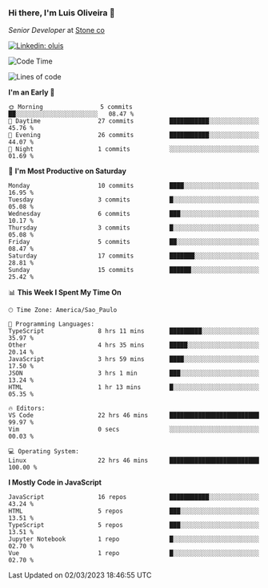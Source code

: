 ### Hi there, I'm Luis Oliveira 👋
*Senior Developer* at [Stone co](https://www.stone.com.br)  

[![Linkedin: oluis](https://img.shields.io/badge/-ooluis-blue?style=flat-square&logo=Linkedin&logoColor=white&link=https://www.linkedin.com/in/ooluis)](https://www.linkedin.com/in/ooluis/)

<!--START_SECTION:waka-->
![Code Time](http://img.shields.io/badge/Code%20Time-2%2C880%20hrs%2020%20mins-blue)

![Lines of code](https://img.shields.io/badge/From%20Hello%20World%20I%27ve%20Written-301.4%20thousand%20lines%20of%20code-blue)

**I'm an Early 🐤** 

```text
🌞 Morning                5 commits           ██░░░░░░░░░░░░░░░░░░░░░░░   08.47 % 
🌆 Daytime                27 commits          ███████████░░░░░░░░░░░░░░   45.76 % 
🌃 Evening                26 commits          ███████████░░░░░░░░░░░░░░   44.07 % 
🌙 Night                  1 commits           ░░░░░░░░░░░░░░░░░░░░░░░░░   01.69 % 
```
📅 **I'm Most Productive on Saturday** 

```text
Monday                   10 commits          ████░░░░░░░░░░░░░░░░░░░░░   16.95 % 
Tuesday                  3 commits           █░░░░░░░░░░░░░░░░░░░░░░░░   05.08 % 
Wednesday                6 commits           ███░░░░░░░░░░░░░░░░░░░░░░   10.17 % 
Thursday                 3 commits           █░░░░░░░░░░░░░░░░░░░░░░░░   05.08 % 
Friday                   5 commits           ██░░░░░░░░░░░░░░░░░░░░░░░   08.47 % 
Saturday                 17 commits          ███████░░░░░░░░░░░░░░░░░░   28.81 % 
Sunday                   15 commits          ██████░░░░░░░░░░░░░░░░░░░   25.42 % 
```


📊 **This Week I Spent My Time On** 

```text
🕑︎ Time Zone: America/Sao_Paulo

💬 Programming Languages: 
TypeScript               8 hrs 11 mins       █████████░░░░░░░░░░░░░░░░   35.97 % 
Other                    4 hrs 35 mins       █████░░░░░░░░░░░░░░░░░░░░   20.14 % 
JavaScript               3 hrs 59 mins       ████░░░░░░░░░░░░░░░░░░░░░   17.50 % 
JSON                     3 hrs 1 min         ███░░░░░░░░░░░░░░░░░░░░░░   13.24 % 
HTML                     1 hr 13 mins        █░░░░░░░░░░░░░░░░░░░░░░░░   05.35 % 

🔥 Editors: 
VS Code                  22 hrs 46 mins      █████████████████████████   99.97 % 
Vim                      0 secs              ░░░░░░░░░░░░░░░░░░░░░░░░░   00.03 % 

💻 Operating System: 
Linux                    22 hrs 46 mins      █████████████████████████   100.00 % 
```

**I Mostly Code in JavaScript** 

```text
JavaScript               16 repos            ███████████░░░░░░░░░░░░░░   43.24 % 
HTML                     5 repos             ███░░░░░░░░░░░░░░░░░░░░░░   13.51 % 
TypeScript               5 repos             ███░░░░░░░░░░░░░░░░░░░░░░   13.51 % 
Jupyter Notebook         1 repo              █░░░░░░░░░░░░░░░░░░░░░░░░   02.70 % 
Vue                      1 repo              █░░░░░░░░░░░░░░░░░░░░░░░░   02.70 % 
```




 Last Updated on 02/03/2023 18:46:55 UTC
<!--END_SECTION:waka-->
